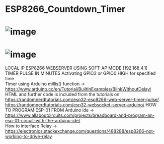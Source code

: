 # ESP8266_Countdown_Timer
# ![image](https://user-images.githubusercontent.com/66637152/104062812-ee916500-521c-11eb-9f08-0e51e7a6d239.jpg)  
# ![image](https://user-images.githubusercontent.com/66637152/107858892-5e1bf500-6e58-11eb-8478-8fba6bc10d73.png)
LOCAL IP ESP8266 WEBSERVER USING SOFT-AP MODE (192.168.4.1)  
TIMER PULSE IN MINUTES Activating GPIO2 or GPIO0 HIGH for specified time  
Timer using Arduino millis() function -> https://www.arduino.cc/en/Tutorial/BuiltInExamples/BlinkWithoutDelay/  
HTML and further code is included from the tutorials on   
https://randomnerdtutorials.com/esp32-esp8266-web-server-timer-pulse/  
https://randomnerdtutorials.com/esp32-websocket-server-arduino/
HOW TO PROGRAM ESP-01 FROM Arduino ide ->  https://www.allaboutcircuits.com/projects/breadboard-and-program-an-esp-01-circuit-with-the-arduino-ide/  
How to interface Relay ->  https://electronics.stackexchange.com/questions/488288/esp8266-not-working-to-drive-relay
